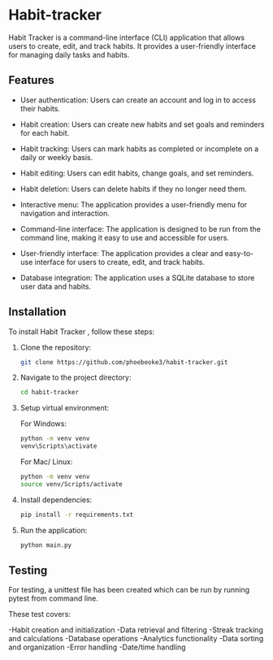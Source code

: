 # Habit-tracker 

Habit Tracker is a command-line interface (CLI) application that allows users to create, edit, and track habits. It provides a user-friendly interface for managing daily tasks and habits.

## Features

- User authentication: Users can create an account and log in to access their habits.

- Habit creation: Users can create new habits and set goals and reminders for each habit.
- Habit tracking: Users can mark habits as completed or incomplete on a daily or weekly basis.
- Habit editing: Users can edit habits, change goals, and set reminders.
- Habit deletion: Users can delete habits if they no longer need them.
- Interactive menu: The application provides a user-friendly menu for navigation and interaction.
- Command-line interface: The application is designed to be run from the command line, making it easy to use and accessible for users.
- User-friendly interface: The application provides a clear and easy-to-use interface for users to create, edit, and track habits.
- Database integration: The application uses a SQLite database to store user data and habits.

## Installation

To install Habit Tracker , follow these steps:

1. Clone the repository: 

    ```bash
    git clone https://github.com/phoebeoke3/habit-tracker.git
    ```

2. Navigate to the project directory: 

    ```bash
    cd habit-tracker
    ```
3. Setup virtual environment: 

    For Windows:
    
    ```bash
    python -m venv venv
    venv\Scripts\activate
    
    ```

    For Mac/ Linux:

     ```bash
    python -m venv venv
    source venv/Scripts/activate
    ```

4. Install dependencies: 

    ```bash
    pip install -r requirements.txt
    ```

5. Run the application: 

    ```bash
    python main.py
    ```

## Testing

For testing, a unittest file has been created which can be run by running pytest from command line.

These test covers:

-Habit creation and initialization
-Data retrieval and filtering
-Streak tracking and calculations
-Database operations
-Analytics functionality
-Data sorting and organization
-Error handling
-Date/time handling
